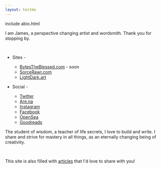 ```yaml
---
layout: testme
---
```


include abio.html 

I am James, a perspective changing artist and wordsmith.
Thank you for stopping by.  

<br>

* Sites -  <br>
  * [BytesTheBlessed.com](https://bytestheblessed.com) - soon
  * [SorceRawr.com](https://SorceRawr.com)
  * [LightDark.art](https://LightDark.art)

* Social - <br>
  * [Twitter](https://twitter.com/BytesTheBlessed)
  * [Are.na](https://www.are.na/james-the-blessed)
  * [Instagram](www.instagram.com/bytes_the_blessed)
  * [Facebook](https://www.facebook.com/jamestheblessed)
  * [OpenSea](https://opensea.io/Bytes_The_Blessed)
  * [Goodreads](https://www.goodreads.com/user/show/135257757-james-the-blessed)

The student of wisdom, a teacher of life secrets, I love to build and write. I share and strive for mastery in all things,
as an eternally changing being of creativity.

<br>

This site is also filled with [articles](/bytes_.html) that I'd love to share with you!  

<br>
<br>
<br>
<br>
<br>
